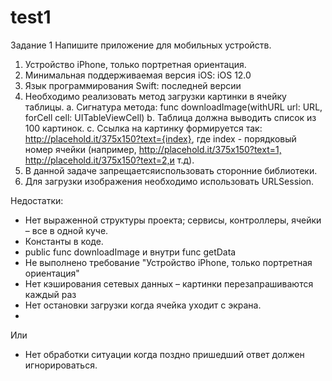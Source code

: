 # test1
Задание 1
Напишите приложение для мобильных устройств.
1. Устройство iPhone, только портретная ориентация.
2. Минимальная поддерживаемая версия iOS: iOS 12.0
3. Язык программирования Swift: последней версии
4. Необходимо реализовать метод загрузки картинки в ячейку таблицы.
a. Сигнатура метода: func downloadImage(withURL url: URL, forCell cell: UITableViewCell)
b. Таблица должна выводить список из 100 картинок.
c. Ссылка на картинку формируется так: ​http://placehold.it/375x150?text={​index}, где
index - порядковый номер ячейки (например, ​http://placehold.it/375x150?text=1,​
http://placehold.it/375x150?text=2,​и т.д).
5. В данной задаче з​апрещается​использовать сторонние библиотеки.
6. Для загрузки изображения необходимо использовать ​URLSession.​

Недостатки:
- Нет выраженной структуры проекта; сервисы, контроллеры, ячейки – все в одной куче.
- Константы в коде.
- public func downloadImage и внутри func getData
- Не выполнено требование "Устройство iPhone, только портретная ориентация"
- Нет кэширования сетевых данных – картинки перезапрашиваются каждый раз
- Нет остановки загрузки когда ячейка уходит с экрана.
- 
Или
- Нет обработки ситуации когда поздно пришедший ответ должен игнорироваться.
